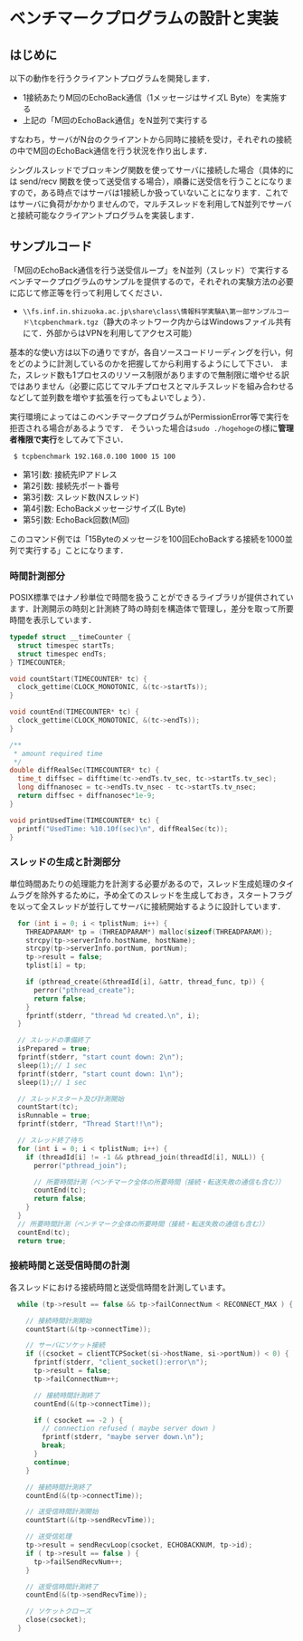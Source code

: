 # ベンチマークプログラムの設計と実装

## はじめに

以下の動作を行うクライアントプログラムを開発します．

-   1接続あたりM回のEchoBack通信（1メッセージはサイズL Byte）を実施する
-   上記の「M回のEchoBack通信」をN並列で実行する

すなわち，サーバがN台のクライアントから同時に接続を受け，それぞれの接続の中でM回のEchoBack通信を行う状況を作り出します．

シングルスレッドでブロッキング関数を使ってサーバに接続した場合（具体的には send/recv 関数を使って送受信する場合），順番に送受信を行うことになりますので，ある時点ではサーバは1接続しか扱っていないことになります．これではサーバに負荷がかかりませんので，マルチスレッドを利用してN並列でサーバと接続可能なクライアントプログラムを実装します．

## サンプルコード

「M回のEchoBack通信を行う送受信ループ」をN並列（スレッド）で実行するベンチマークプログラムのサンプルを提供するので，それぞれの実験方法の必要に応じて修正等を行って利用してください．

-   `\\fs.inf.in.shizuoka.ac.jp\share\class\情報科学実験A\第一部サンプルコード\tcpbenchmark.tgz`（静大のネットワーク内からはWindowsファイル共有にて．外部からはVPNを利用してアクセス可能）

基本的な使い方は以下の通りですが，各自ソースコードリーディングを行い，何をどのように計測しているのかを把握してから利用するようにして下さい． また，スレッド数も1プロセスのリソース制限がありますので無制限に増やせる訳ではありません（必要に応じてマルチプロセスとマルチスレッドを組み合わせるなどして並列数を増やす拡張を行ってもよいでしょう）．

実行環境によってはこのベンチマークプログラムがPermissionError等で実行を拒否される場合があるようです． そういった場合は`sudo ./hogehoge`の様に**管理者権限で実行**をしてみて下さい．

```shell
 $ tcpbenchmark 192.168.0.100 1000 15 100
```

-   第1引数: 接続先IPアドレス
-   第2引数: 接続先ポート番号
-   第3引数: スレッド数(Nスレッド)
-   第4引数: EchoBackメッセージサイズ(L Byte)
-   第5引数: EchoBack回数(M回)

このコマンド例では「15Byteのメッセージを100回EchoBackする接続を1000並列で実行する」ことになります．

### 時間計測部分

POSIX標準ではナノ秒単位で時間を扱うことができるライブラリが提供されています．計測開示の時刻と計測終了時の時刻を構造体で管理し，差分を取って所要時間を表示しています．

```c
typedef struct __timeCounter {
  struct timespec startTs;
  struct timespec endTs;
} TIMECOUNTER;

void countStart(TIMECOUNTER* tc) {
  clock_gettime(CLOCK_MONOTONIC, &(tc->startTs));
}

void countEnd(TIMECOUNTER* tc) {
  clock_gettime(CLOCK_MONOTONIC, &(tc->endTs));
}

/**
 * amount required time
 */
double diffRealSec(TIMECOUNTER* tc) {
  time_t diffsec = difftime(tc->endTs.tv_sec, tc->startTs.tv_sec);
  long diffnanosec = tc->endTs.tv_nsec - tc->startTs.tv_nsec;
  return diffsec + diffnanosec*1e-9;
}

void printUsedTime(TIMECOUNTER* tc) {
  printf("UsedTime: %10.10f(sec)\n", diffRealSec(tc));
}
```

### スレッドの生成と計測部分

単位時間あたりの処理能力を計測する必要があるので，スレッド生成処理のタイムラグを除外するために，予め全てのスレッドを生成しておき，スタートフラグを以って全スレッドが並行してサーバに接続開始するように設計しています．

```c
  for (int i = 0; i < tplistNum; i++) {
    THREADPARAM* tp = (THREADPARAM*) malloc(sizeof(THREADPARAM));
    strcpy(tp->serverInfo.hostName, hostName);
    strcpy(tp->serverInfo.portNum, portNum);
    tp->result = false;
    tplist[i] = tp;

    if (pthread_create(&threadId[i], &attr, thread_func, tp)) {
      perror("pthread_create");
      return false;
    }
    fprintf(stderr, "thread %d created.\n", i);
  }

  // スレッドの準備終了
  isPrepared = true;
  fprintf(stderr, "start count down: 2\n");
  sleep(1);// 1 sec
  fprintf(stderr, "start count down: 1\n");
  sleep(1);// 1 sec

  // スレッドスタート及び計測開始
  countStart(tc);
  isRunnable = true;
  fprintf(stderr, "Thread Start!!\n");

  // スレッド終了待ち
  for (int i = 0; i < tplistNum; i++) {
    if (threadId[i] != -1 && pthread_join(threadId[i], NULL)) {
      perror("pthread_join");

      // 所要時間計測（ベンチマーク全体の所要時間（接続・転送失敗の通信も含む））
      countEnd(tc);
      return false;
    }
  }
  // 所要時間計測（ベンチマーク全体の所要時間（接続・転送失敗の通信も含む））
  countEnd(tc);
  return true;
```

### 接続時間と送受信時間の計測

各スレッドにおける接続時間と送受信時間を計測しています。

```c
  while (tp->result == false && tp->failConnectNum < RECONNECT_MAX ) {

    // 接続時間計測開始
    countStart(&(tp->connectTime));

    // サーバにソケット接続
    if ((csocket = clientTCPSocket(si->hostName, si->portNum)) < 0) {
      fprintf(stderr, "client_socket():error\n");
      tp->result = false;
      tp->failConnectNum++;

      // 接続時間計測終了
      countEnd(&(tp->connectTime));

      if ( csocket == -2 ) {
        // connection refused ( maybe server down )
        fprintf(stderr, "maybe server down.\n");
        break;
      }
      continue;
    }

    // 接続時間計測終了
    countEnd(&(tp->connectTime));

    // 送受信時間計測開始
    countStart(&(tp->sendRecvTime));

    // 送受信処理
    tp->result = sendRecvLoop(csocket, ECHOBACKNUM, tp->id);
    if ( tp->result == false ) {
      tp->failSendRecvNum++;
    }

    // 送受信時間計測終了
    countEnd(&(tp->sendRecvTime));

    // ソケットクローズ
    close(csocket);
  }
```
